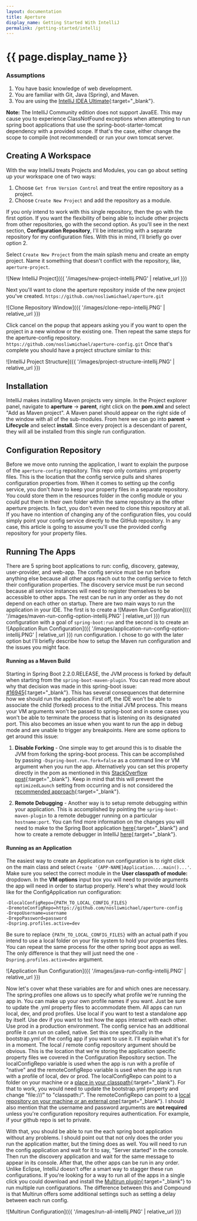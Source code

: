 ```yaml
---
layout: documentation
title: Aperture
display_name: Getting Started With IntelliJ
permalink: /getting-started/intellij
---
```


# {{ page.display_name }}

### Assumptions

1. You have basic knowledge of web development.
2. You are familiar with Git, Java (Spring), and Maven.
3. You are using the [IntelliJ IDEA Ultimate](https://www.jetbrains.com/idea/){:target="_blank"}.

**Note:** The IntelliJ Community edition does not support JavaEE. This may cause you to experience ClassNotFound exceptions when attempting to run spring boot applications that use the spring-boot-starter-tomcat dependency with a provided scope. If that's the case, either change the scope to compile (not recommended) or run your own tomcat server.

## Creating A Workspace

With the way IntelliJ treats Projects and Modules, you can go about setting up your workspace one of two ways:
1. Choose `Get from Version Control` and treat the entire repository as a project.
2. Choose `Create New Project` and add the repository as a module.

If you only intend to work with this single repository, then the go with the first option. If you want the flexibility of being able to include other projects from other repositories, go with the second option. As you'll see in the next section, **Configuration Repository**, I'll be interacting with a separate repository for my configuration files. With this in mind, I'll briefly go over option 2.

Select `Create New Project` from the main splash menu and create an empty project. Name it something that doesn't conflict with the repository, like, `aperture-project`.

![New IntelliJ Project]({{ '/images/new-project-intellij.PNG' | relative_url }})

Next you'll want to clone the aperture repository inside of the new project you've created. `https://github.com/nosliwmichael/aperture.git` 

![Clone Repository Window]({{ '/images/clone-repo-intellij.PNG' | relative_url }})

Click cancel on the popup that appears asking you if you want to open the project in a new window or the existing one. Then repeat the same steps for the aperture-config repository. `https://github.com/nosliwmichael/aperture-config.git` Once that's complete you should have a project structure similar to this:

![IntelliJ Project Structure]({{ '/images/project-structure-intellij.PNG' | relative_url }})

## Installation

IntelliJ makes installing Maven projects very simple. In the Project explorer panel, navigate to **aperture** -> **parent**, right click on the **pom.xml** and select "Add as Maven project". A Maven panel should appear on the right side of the window with all of the sub-modules. From here we can go into **parent** -> **Lifecycle** and select **install**. Since every project is a descendant of parent, they will all be installed from this single run configuration.

## Configuration Repository

Before we move onto running the application, I want to explain the purpose of the `aperture-config` repository. This repo only contains .yml property files. This is the location that the config service pulls and shares configuration properties from. When it comes to setting up the config service, you don't *have* to keep your property files in a separate repository. You could store them in the resources folder in the config module or you could put them in their own folder within the same repository as the other aperture projects. In fact, you don't even need to clone this repository at all. If you have no intention of changing any of the configuration files, you could simply point your config service directly to the GitHub repository. In any case, this article is going to assume you'll use the provided config repository for your property files.

## Running The Apps

There are 5 spring boot applications to run: config, discovery, gateway, user-provider, and web-app. The config service must be run before anything else because all other apps reach out to the config service to fetch their configuration properties. The discovery service must be run second because all service instances will need to register themselves to be accessible to other apps. The rest can be run in any order as they do not depend on each other on startup. There are two main ways to run the application in your IDE. The first is to create a ![Maven Run Configuration]({{ '/images/maven-run-config-option-intellij.PNG' | relative_url }}) run configuration with a goal of `spring-boot:run` and the second is to create an ![Application Run Configuration]({{ '/images/application-run-config-option-intellij.PNG' | relative_url }}) run configuration. I chose to go with the later option but I'll briefly describe how to setup the Maven run configuration and the issues you might face.

#### Running as a Maven Build

Starting in Spring Boot 2.2.0.RELEASE, the JVM process is forked by default when starting from the `spring-boot-maven-plugin`. You can read more about why that decision was made in this spring-boot issue: [#16945](https://github.com/spring-projects/spring-boot/issues/16945){:target="_blank"}. This has several consequences that determine how we should run the application. First off, the IDE won't be able to associate the child (forked) process to the initial JVM process. This means your VM arguments won't be passed to spring-boot and in some cases you won't be able to terminate the process that is listening on its designated port. This also becomes an issue when you want to run the app in debug mode and are unable to trigger any breakpoints. Here are some options to get around this issue:

1. **Disable Forking** - 
One simple way to get around this is to disable the JVM from forking the spring-boot process. This can be accomplished by passing `-Dspring-boot.run.fork=false` as a command line or VM argument when you run the app. Alternatively you can set this property directly in the pom as mentioned in this [StackOverflow post](https://stackoverflow.com/questions/58509682/spring-boot-2-2-0-process-fails-to-terminate-when-launched-in-debug-mode/58701275#58701275){:target="_blank"}. Keep in mind that this will prevent the `optimizedLaunch` setting from occurring and is not considered the [recommended approach](https://github.com/spring-projects/spring-boot/issues/18706#issuecomment-545436541){:target="_blank"}.

2. **Remote Debugging** - 
Another way is to setup remote debugging within your application. This is accomplished by pointing the `spring-boot-maven-plugin` to a remote debugger running on a particular `hostname:port`. You can find more information on the changes you will need to make to the Spring Boot application [here](https://docs.spring.io/spring-boot/docs/2.3.0.BUILD-SNAPSHOT/maven-plugin/reference/html/#run-example-debug){:target="_blank"} and how to create a remote debugger in IntelliJ [here](https://www.jetbrains.com/help/idea/tutorial-remote-debug.html){:target="_blank"}. 

#### Running as an Application
The easiest way to create an Application run configuration is to right click on the main class and select `Create '{APP-NAME}Application....main()...'`. Make sure you select the correct module in the **User classpath of module:** dropdown. In the **VM options** input box you will need to provide arguments the app will need in order to startup properly. Here's what they would look like for the ConfigApplication run configuration:

```
-DlocalConfigRepo={PATH_TO_LOCAL_CONFIG_FILES}
-DremoteConfigRepo=https://github.com/nosliwmichael/aperture-config
-DrepoUsername=username
-DrepoPassword=password
-Dspring.profiles.active=dev
```

Be sure to replace `{PATH_TO_LOCAL_CONFIG_FILES}` with an actual path if you intend to use a local folder on your file system to hold your properties files. You can repeat the same process for the other spring boot apps as well. The only difference is that they will just need the one `-Dspring.profiles.active=dev` argument.

![Application Run Configuration]({{ '/images/java-run-config-intellij.PNG' | relative_url }})

Now let's cover what these variables are for and which ones are necessary. The spring.profiles one allows us to specify what profile we're running the app in. You can make up your own profile names if you want. Just be sure to update the .yml property files to accommodate them. All apps can run local, dev, and prod profiles. Use local if you want to test a standalone app by itself. Use dev if you want to test how the apps interact with each other. Use prod in a production environment. The config service has an additional profile it can run on called, native. Set this one specifically in the bootstrap.yml of the config app if you want to use it. I'll explain what it's for in a moment. The local / remote config repository argument should be obvious. This is the location that we're storing the application specific property files we covered in the Configuration Repository section. The localConfigRepo variable is used when the app is run with a profile of "native" and the remoteConfigRepo variable is used when the app is run with a profile of local, dev or prod. The localConfigRepo can point to a folder on your machine or a [place in your classpath](https://cloud.spring.io/spring-cloud-config/reference/html/#_file_system_backend){:target="_blank"}. For that to work, you would need to update the bootstrap.yml property and change "file:///" to "classpath:/". The remoteConfigRepo can point to a [local repository on your machine or an external one](https://cloud.spring.io/spring-cloud-config/reference/html/#_environment_repository){:target="_blank"}. I should also mention that the username and password arguments are **not required** unless you're configuration repository requires authentication. For example, if your github repo is set to private.

With that, you should be able to run the each spring boot application without any problems. I should point out that not only does the order you run the application matter, but the timing does as well. You will need to run the config application and wait for it to say, "Server started" in the console. Then run the discovery application and wait for the same message to appear in its console. After that, the other apps can be run in any order. Unlike Eclipse, IntelliJ doesn't offer a smart way to stagger these run configurations. If you're looking for a way to run all of the apps in a single click you could download and install the [Multirun plugin](https://plugins.jetbrains.com/plugin/7248-multirun){:target="_blank"} to run multiple run configurations. The difference between this and Compound is that Multirun offers some additional settings such as setting a delay between each run config.

![Multirun Configuration]({{ '/images/run-all-intellij.PNG' | relative_url }})